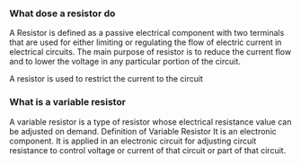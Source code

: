 ### What dose a resistor do

A Resistor is defined as a passive electrical component with two terminals that
are used for either limiting or regulating the flow of electric current in
electrical circuits. The main purpose of resistor is to reduce the current
flow and to lower the voltage in any particular portion of the circuit.

A resistor is used to restrict the current to the circuit

### What is a variable resistor

A variable resistor is a type of resistor whose electrical resistance value can
be adjusted on demand. Definition of Variable Resistor It is an electronic
component. It is applied in an electronic circuit for adjusting circuit
resistance to control voltage or current of that circuit or part of that
circuit.


